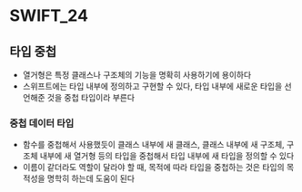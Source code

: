 #  SWIFT_24
## 타입 중첩
* 열거형은 특정 클래스나 구조체의 기능을 명확히 사용하기에 용이하다
* 스위프트에는 타입 내부에 정의하고 구현할 수 있다, 타입 내부에 새로운 타입을 선언해준 것을 중첩 타입이라 부른다

### 중첩 데이터 타입
* 함수를 중첩해서 사용했듯이 클래스 내부에 새 클래스, 클래스 내부에 새 구조체, 구조체 내부에 새 열거형 등의 타입을 중첩해서 타입 내부에 새 타입을 정의할 수 있다
* 이름이 같더라도 역할이 달라야 할 때, 목적에 따라 타입을 중첩하는 것은 타입의 목적성을 명학히 하는데 도움이 된다